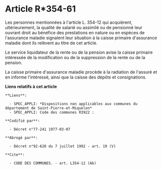 # Article R*354-61

Les personnes mentionnées à l'article L. 354-12 qui acquièrent, ultérieurement, la qualité de salarié ou assimilé ou de
pensionné leur ouvrant droit au bénéfice des prestations en nature ou en espèces de l'assurance maladie signalent leur
situation à la caisse primaire d'assurance maladie dont ils relèvent au titre de cet article.

Le service liquidateur de la rente ou de la pension avise la caisse primaire intéressée de la modification ou de la
suppression de la rente ou de la pension.

La caisse primaire d'assurance maladie procède à la radiation de l'assuré et en informe l'intéressé, ainsi que la caisse des
dépôts et consignations.

**Liens relatifs à cet article**

	**Liens**:

	  - SPEC_APPLI: *Dispositions non applicables aux communes du département de Saint-Pierre-et-Miquelon*
	  - SPEC_APPLI: Code des communes R3922 :

	**Codifié par**:

	  - Décret n°77-241 1977-03-07

	**Abrogé par**:

	  - Décret n°92-620 du 7 juillet 1992 - art. 19 (V)

	**Cite**:

	  - CODE DES COMMUNES. - art. L354-12 (Ab)
